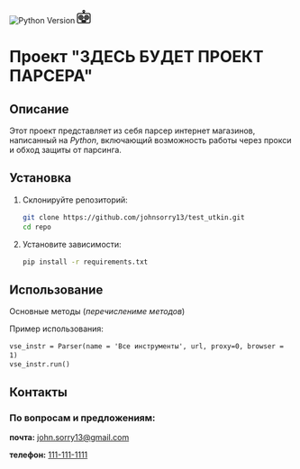 ![Python Version](https://img.shields.io/badge/python-3.8-blue)
![](icons8-probot-24.png)

# Проект **"ЗДЕСЬ БУДЕТ ПРОЕКТ ПАРСЕРА"**

## **Описание**
Этот проект представляет из себя парсер интернет магазинов, написанный на *Python*, включающий возможность работы через прокси и обход защиты от парсинга.

## **Установка**

1. Склонируйте репозиторий:

    ```bash
    git clone https://github.com/johnsorry13/test_utkin.git
    cd repo
    ```
2. Установите зависимости:

    ```bash
    pip install -r requirements.txt
    ```

## **Использование**

Основные методы (*перечислениме методов*)

Пример использования:

```
vse_instr = Parser(name = 'Все инструменты', url, proxy=0, browser = 1)
vse_instr.run()
```
## Контакты
### По вопросам и предложениям:

**почта:** [john.sorry13@gmail.com](mailto:someone@example.com)

**телефон:** [111-111-1111](tel:111-111-1111)
